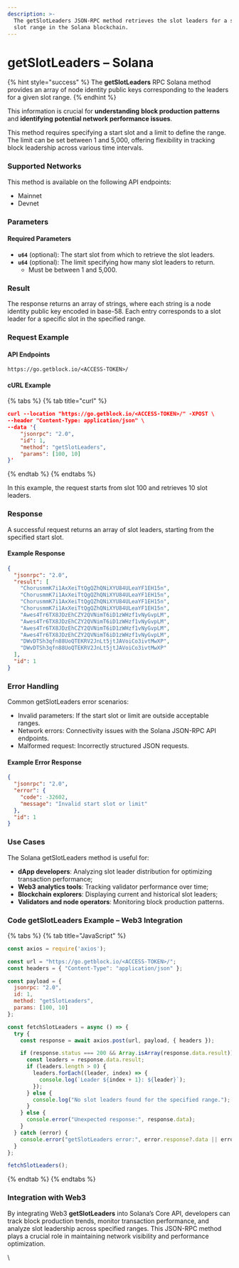 ```yaml
---
description: >-
  The getSlotLeaders JSON-RPC method retrieves the slot leaders for a specified
  slot range in the Solana blockchain.
---
```


# getSlotLeaders – Solana

{% hint style="success" %}
The **getSlotLeaders** RPC Solana method provides an array of node identity public keys corresponding to the leaders for a given slot range.&#x20;
{% endhint %}

This information is crucial for **understanding** **block production patterns** and **identifying potential network performance issues**.

This method requires specifying a start slot and a limit to define the range. The limit can be set between 1 and 5,000, offering flexibility in tracking block leadership across various time intervals.

### Supported Networks

This method is available on the following API endpoints:

* Mainnet
* Devnet

### Parameters

#### Required Parameters

* **`u64`** (optional): The start slot from which to retrieve the slot leaders.
* **`u64`** (optional): The limit specifying how many slot leaders to return.
  * Must be between 1 and 5,000.

### Result

The response returns an array of strings, where each string is a node identity public key encoded in base-58. Each entry corresponds to a slot leader for a specific slot in the specified range.

### Request Example

#### API Endpoints

```
https://go.getblock.io/<ACCESS-TOKEN>/
```

#### cURL Example

{% tabs %}
{% tab title="curl" %}
```json
curl --location "https://go.getblock.io/<ACCESS-TOKEN>/" -XPOST \
--header "Content-Type: application/json" \
--data '{
    "jsonrpc": "2.0",
    "id": 1,
    "method": "getSlotLeaders",
    "params": [100, 10]
}'
```
{% endtab %}
{% endtabs %}

In this example, the request starts from slot 100 and retrieves 10 slot leaders.

### Response

A successful request returns an array of slot leaders, starting from the specified start slot.

#### Example Response

```json
{
  "jsonrpc": "2.0",
  "result": [
    "ChorusmmK7i1AxXeiTtQgQZhQNiXYU84ULeaYF1EH15n",
    "ChorusmmK7i1AxXeiTtQgQZhQNiXYU84ULeaYF1EH15n",
    "ChorusmmK7i1AxXeiTtQgQZhQNiXYU84ULeaYF1EH15n",
    "ChorusmmK7i1AxXeiTtQgQZhQNiXYU84ULeaYF1EH15n",
    "Awes4Tr6TX8JDzEhCZY2QVNimT6iD1zWHzf1vNyGvpLM",
    "Awes4Tr6TX8JDzEhCZY2QVNimT6iD1zWHzf1vNyGvpLM",
    "Awes4Tr6TX8JDzEhCZY2QVNimT6iD1zWHzf1vNyGvpLM",
    "Awes4Tr6TX8JDzEhCZY2QVNimT6iD1zWHzf1vNyGvpLM",
    "DWvDTSh3qfn88UoQTEKRV2JnLt5jtJAVoiCo3ivtMwXP",
    "DWvDTSh3qfn88UoQTEKRV2JnLt5jtJAVoiCo3ivtMwXP"
  ],
  "id": 1
}
```

### Error Handling

Common getSlotLeaders error scenarios:

* Invalid parameters: If the start slot or limit are outside acceptable ranges.
* Network errors: Connectivity issues with the Solana JSON-RPC API endpoints.
* Malformed request: Incorrectly structured JSON requests.

#### Example Error Response

```json
{
  "jsonrpc": "2.0",
  "error": {
    "code": -32602,
    "message": "Invalid start slot or limit"
  },
  "id": 1
}
```

### Use Cases

The Solana getSlotLeaders method is useful for:

* **dApp developers**: Analyzing slot leader distribution for optimizing transaction performance;
* **Web3 analytics tools**: Tracking validator performance over time;
* **Blockchain explorers**: Displaying current and historical slot leaders;
* **Validators and node operators**: Monitoring block production patterns.

### Code getSlotLeaders Example – Web3 Integration

{% tabs %}
{% tab title="JavaScript" %}
```javascript
const axios = require('axios');

const url = "https://go.getblock.io/<ACCESS-TOKEN>/"; 
const headers = { "Content-Type": "application/json" };

const payload = {
  jsonrpc: "2.0",
  id: 1,
  method: "getSlotLeaders",
  params: [100, 10]
};

const fetchSlotLeaders = async () => {
  try {
    const response = await axios.post(url, payload, { headers });

    if (response.status === 200 && Array.isArray(response.data.result)) {
      const leaders = response.data.result;
      if (leaders.length > 0) {
        leaders.forEach((leader, index) => {
          console.log(`Leader ${index + 1}: ${leader}`);
        });
      } else {
        console.log("No slot leaders found for the specified range.");
      }
    } else {
      console.error("Unexpected response:", response.data);
    }
  } catch (error) {
    console.error("getSlotLeaders error:", error.response?.data || error.message);
  }
};

fetchSlotLeaders();

```
{% endtab %}
{% endtabs %}

### Integration with Web3

By integrating Web3 **getSlotLeaders** into Solana’s Core API, developers can track block production trends, monitor transaction performance, and analyze slot leadership across specified ranges. This JSON-RPC method plays a crucial role in maintaining network visibility and performance optimization.

\

